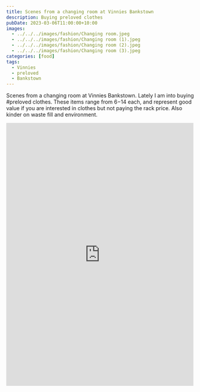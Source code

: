 ```yaml
---
title: Scenes from a changing room at Vinnies Bankstown
description: Buying preloved clothes
pubDate: 2023-03-06T11:00:00+10:00
images:
  - ../../../images/fashion/Changing room.jpeg
  - ../../../images/fashion/Changing room (1).jpeg
  - ../../../images/fashion/Changing room (2).jpeg
  - ../../../images/fashion/Changing room (3).jpeg
categories: [food]
tags:
  - Vinnies
  - preloved
  - Bankstown
---
```


Scenes from a changing room at Vinnies Bankstown. Lately I am into buying #preloved clothes. These items range from $6-$14 each, and represent good value if you are interested in clothes but not paying the rack price. Also kinder on waste fill and environment.

<iframe src="https://www.facebook.com/plugins/post.php?href=https%3A%2F%2Fwww.facebook.com%2Fchris1.tham%2Fposts%2Fpfbid02c7LXxXiSusHMaWhX1Pzi3LcLRBnEgFeSKAuv7w1d4Ke22e9ab9iQGdBfEetcoz64l&show_text=true&width=500" width="500" height="703" style="border:none;overflow:hidden" scrolling="no" frameborder="0" allowfullscreen="true" allow="autoplay; clipboard-write; encrypted-media; picture-in-picture; web-share"></iframe>
